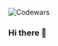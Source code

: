 ![Codewars](https://github.r2v.ch/codewars?user=FilatovEgor&name=true&top_languages=true&stroke=%23b362ff&theme=purple_dark)

### Hi there 👋

<!--
**FilatovEgor/FilatovEgor** is a ✨ _special_ ✨ repository because its `README.md` (this file) appears on your GitHub profile.

Here are some ideas to get you started:

- 🔭 I’m currently working on ...
- 🌱 I’m currently learning ...
- 👯 I’m looking to collaborate on ...
- 🤔 I’m looking for help with ...
- 💬 Ask me about ...
- 📫 How to reach me: ...
- 😄 Pronouns: ...
- ⚡ Fun fact: ...
-->

